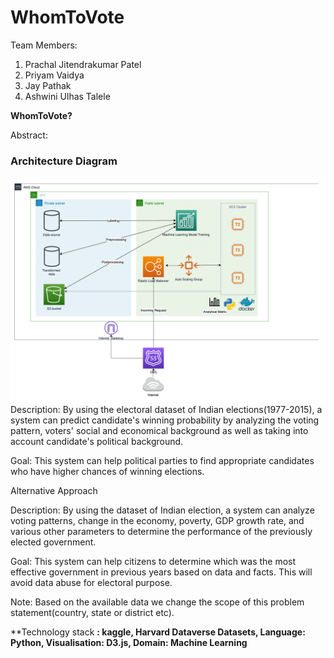 # WhomToVote

Team Members:
1. Prachal Jitendrakumar Patel
2. Priyam Vaidya
3. Jay Pathak
4. Ashwini Ulhas Talele

**WhomToVote?**

Abstract: 


<h3>Architecture Diagram</h3>

![](Architecture.png)
Description: By using the electoral dataset of Indian elections(1977-2015), a system can predict candidate's winning probability by analyzing the voting pattern, voters' social and economical background as well as taking into account candidate's political background.

Goal: This system can help political parties to find appropriate candidates who have higher chances of winning elections.

Alternative Approach

Description: By using the dataset of Indian election, a system can analyze voting patterns, change in the economy, poverty, GDP growth rate, and various other parameters to determine the performance of the previously elected government.

Goal: This system can help citizens to determine which was the most effective government in previous years based on data and facts. This will avoid data abuse for electoral purpose.

Note: Based on the available data we change the scope of this problem statement(country, state or district etc).

**Technology stack **: kaggle, Harvard Dataverse Datasets, Language: Python, Visualisation: D3.js, Domain: Machine Learning**


